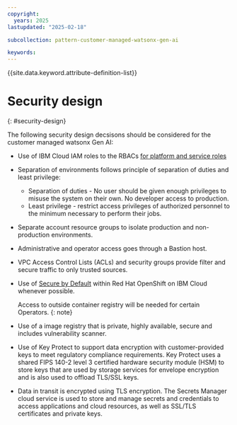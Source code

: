 ```yaml
---
copyright:
  years: 2025
lastupdated: "2025-02-18"

subcollection: pattern-customer-managed-watsonx-gen-ai

keywords:
---
```

{{site.data.keyword.attribute-definition-list}}

# Security design
{: #security-design}

The following security design decsisons should be considered for the customer managed watsonx Gen AI:

* Use of IBM Cloud IAM roles to the RBACs [for platform and service roles](https://cloud.ibm.com/docs/openshift?topic=openshift-iam-platform-access-roles&interface=ui)
* Separation of environments follows principle of separation of duties and least privilege:
   * Separation of duties - No user should be given enough privileges to misuse the system on their own. No developer access to production.
   * Least privilege - restrict access privileges of authorized personnel to the minimum necessary to perform their jobs.
* Separate account resource groups to isolate production and non-production environments.
* Administrative and operator access goes through a Bastion host.
* VPC Access Control Lists (ACLs) and security groups provide filter and secure traffic to only trusted sources.
* Use of [Secure by Default](/docs/openshift?topic=openshift-vpc-security-group-reference) within Red Hat OpenShift on IBM Cloud whenever possible. 

  Access to outside container registry will be needed for certain Operators. {: note}

* Use of a image registry that is private, highly available, secure and includes vulnerability scanner.
* Use of Key Protect to support data encryption with customer-provided keys to meet regulatory compliance requirements. Key Protect uses a shared FIPS 140-2 level 3 certified hardware security module (HSM) to store keys that are used by storage services for envelope encryption and is also used to offload TLS/SSL keys.
* Data in transit is encrypted using TLS encryption. The Secrets Manager cloud service is used to store and manage secrets and credentials to access applications and cloud resources, as well as SSL/TLS certificates and private keys.
